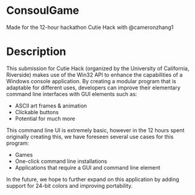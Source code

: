 # ConsoulGame
Made for the 12-hour hackathon Cutie Hack with @cameronzhang1

# Description
This submission for Cutie Hack (organized by the University of California, Riverside) makes use of the Win32 API to enhance the capabilities of a Windows console application.
By creating a modular program that is adaptable for different uses, developers can improve their elementary command line interfaces with GUI elements such as:

* ASCII art frames & animation
* Clickable buttons
* Potential for much more

This command line UI is extremely basic, however in the 12 hours spent originally creating this, we have foreseen several use cases for this program:
* Games
* One-click command line installations
* Applications that require a GUI and command line element

In the future, we hope to further expand on this application by adding support for 24-bit colors and improving portability.
